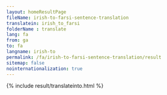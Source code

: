 ```yaml
---
layout: homeResultPage
fileName: irish-to-farsi-sentence-translation
translatein: irish_to_farsi
folderName : translate
lang: fa
from: ga
to: fa
langname: irish-to
permalink: /fa/irish-to-farsi-sentence-translation/result
sitemap: false
nointernationalization: true
---
```

{% include result/translateinto.html %}

<script src="/js/result/translation.js" data-foldername="{{page.folderName}}" data-lang="{{page.lang}}"></script>

